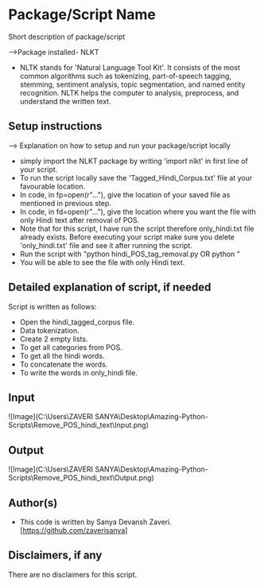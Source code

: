 # Package/Script Name

Short description of package/script

-->Package installed- NLKT
- NLTK stands for 'Natural Language Tool Kit'. It consists of the most common algorithms such as tokenizing, part-of-speech tagging, stemming, sentiment analysis, topic segmentation, and named entity recognition. NLTK helps the computer to analysis, preprocess, and understand the written text.


## Setup instructions

--> Explanation on how to setup and run your package/script locally
- simply import the NLKT package by writing 'import nlkt' in first line of your script.
- To run the script locally save the 'Tagged_Hindi_Corpus.txt' file at your favourable location.
- In code, in fp=open(r"..."), give the location of your saved file as mentioned in previous step.
- In code, in fd=open(r"..."), give the location where you want the file with only Hindi text after removal of POS.
- Note that for this script, I have run the script therefore only_hindi.txt file already exists. Before executing your script make sure you delete 'only_hindi.txt' file and see   it after running the script.
- Run the script with "python hindi_POS_tag_removal.py OR python <name of your py file.py>"
- You will be able to see the file with only Hindi text.


## Detailed explanation of script, if needed

Script is written as follows:

- Open the hindi_tagged_corpus file.
- Data tokenization.
- Create 2 empty lists.
- To get all categories from POS.
- To get all the hindi words.
- To concatenate the words.
- To write the words in only_hindi file.

## Input

![Image](C:\Users\ZAVERI SANYA\Desktop\Amazing-Python-Scripts\Remove_POS_hindi_text\Input.png)

## Output
![Image](C:\Users\ZAVERI SANYA\Desktop\Amazing-Python-Scripts\Remove_POS_hindi_text\Output.png)


## Author(s)

- This code is written by Sanya Devansh Zaveri. [https://github.com/zaverisanya]

## Disclaimers, if any

There are no disclaimers for this script.
